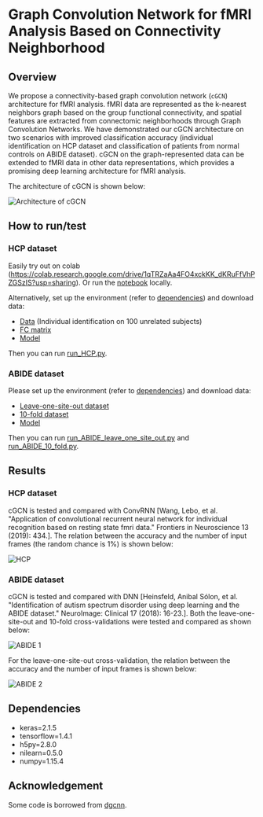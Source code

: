 # Graph Convolution Network for fMRI Analysis Based on Connectivity Neighborhood

## Overview
We propose a connectivity-based graph convolution network (`cGCN`) architecture for fMRI analysis. fMRI data are represented as the k-nearest neighbors graph based on the group functional connectivity, and spatial features are extracted from connectomic neighborhoods through Graph Convolution Networks. We have demonstrated our cGCN architecture on two scenarios with improved classification accuracy (individual identification on HCP dataset and classification of patients from normal controls on ABIDE dataset). cGCN on the graph-represented data can be extended to fMRI data in other data representations, which provides a promising deep learning architecture for fMRI analysis.

The architecture of cGCN is shown below:

![Architecture of cGCN](https://github.com/Lebo-Wang/cGCN_fMRI/blob/master/fig/Figure1.JPG)

## How to run/test
### HCP dataset

Easily try out on colab (https://colab.research.google.com/drive/1qTRZaAa4FO4xckKK_dKRuFfVhPZGSzIS?usp=sharing). Or run the [notebook](https://github.com/Lebo-Wang/cGCN_fMRI/blob/master/demo.ipynb) locally. 

Alternatively, set up the environment (refer to [dependencies](#dependencies)) and download data:

- [Data](https://drive.google.com/file/d/1l029ZuOIUY5gehBZCAyHaJqMNuxRHTFc/view?usp=sharing) (Individual identification on 100 unrelated subjects)
- [FC matrix](https://drive.google.com/file/d/1WP4_9bps-NbX6GNBnhFu8itV3y1jriJL/view?usp=sharing)
- [Model](https://github.com/Lebo-Wang/cGCN_fMRI/blob/master/model.py)

Then you can run [run_HCP.py](https://github.com/Lebo-Wang/cGCN_fMRI/blob/master/run_HCP.py).

### ABIDE dataset

Please set up the environment (refer to [dependencies](#dependencies)) and download data:

- [Leave-one-site-out dataset](https://drive.google.com/file/d/1xer4TMU1fqbwDO2wBOGrnIFuQ4v4Y3-o/view?usp=sharing)
- [10-fold dataset](https://drive.google.com/file/d/1RhMRzDRT2vAkXDiW4t55Wbt8XRi6f9_x/view?usp=sharing)
- [Model](https://github.com/Lebo-Wang/cGCN_fMRI/blob/master/ABIDE/model.py)

Then you can run [run_ABIDE_leave_one_site_out.py](https://github.com/Lebo-Wang/cGCN_fMRI/blob/master/ABIDE/run_ABIDE_leave_one_site_out.py) and [run_ABIDE_10_fold.py](https://github.com/Lebo-Wang/cGCN_fMRI/blob/master/ABIDE/run_ABIDE_10_fold.py).


## Results

### HCP dataset

cGCN is tested and compared with ConvRNN [Wang, Lebo, et al. "Application of convolutional recurrent neural network for individual recognition based on resting state fmri data." Frontiers in Neuroscience 13 (2019): 434.]. The relation between the accuracy and the number of input frames (the random chance is 1%) is shown below:

![HCP](https://github.com/Lebo-Wang/cGCN_fMRI/blob/master/fig/Figure2.JPG)

### ABIDE dataset

cGCN is tested and compared with DNN [Heinsfeld, Anibal Sólon, et al. "Identification of autism spectrum disorder using deep learning and the ABIDE dataset." NeuroImage: Clinical 17 (2018): 16-23.]. Both the leave-one-site-out and 10-fold cross-validations were tested and compared as shown below:

![ABIDE 1](https://github.com/Lebo-Wang/cGCN_fMRI/blob/master/fig/Figure3.jpg)

For the leave-one-site-out cross-validation, the relation between the accuracy and the number of input frames is shown below:

![ABIDE 2](https://github.com/Lebo-Wang/cGCN_fMRI/blob/master/fig/Figure4.jpg)

## Dependencies

- keras=2.1.5
- tensorflow=1.4.1
- h5py=2.8.0
- nilearn=0.5.0
- numpy=1.15.4

## Acknowledgement
Some code is borrowed from [dgcnn](
https://github.com/WangYueFt/dgcnn/blob/master/tensorflow/utils/tf_util.py).
